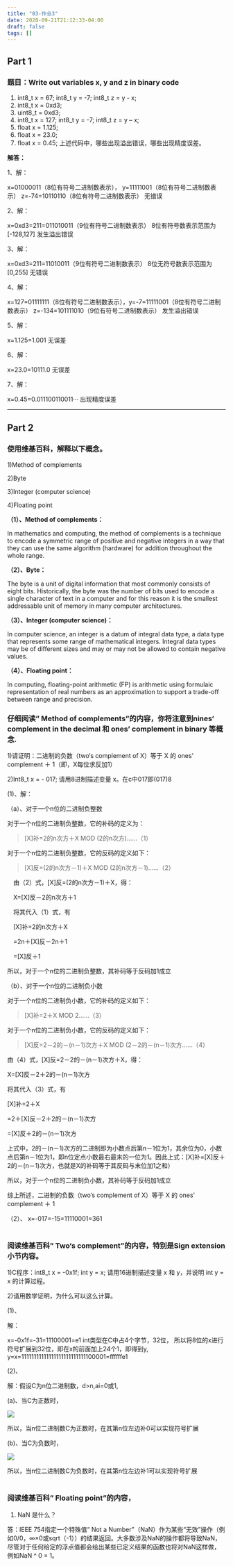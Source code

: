 ```yaml
---
title: "03-作业3"
date: 2020-09-21T21:12:33-04:00
draft: false
tags: []
---
```


## Part 1
### 题目：Write out variables x, y and z in binary code 
1) int8_t x = 67; int8_t y = -7; int8_t z = y - x;
2) int8_t x = 0xd3;
3) uint8_t = 0xd3;
4) int8_t x = 127; int8_t y = -7; int8_t z = y – x;
5) float x = 1.125; 
6) float x = 23.0;
7) float x = 0.45;
上述代码中，哪些出现溢出错误，哪些出现精度误差。

<strong>解答：</strong>

1、解：

x=01000011（8位有符号二进制数表示）， y=11111001（8位有符号二进制数表示）
z=-74=10110110（8位有符号二进制数表示）
无错误

2、解：

x=0xd3=211=011010011（9位有符号二进制数表示）
8位有符号数表示范围为[-128,127]
发生溢出错误

3、解：

x=0xd3=211=11010011（9位有符号二进制数表示）
8位无符号数表示范围为[0,255]
无错误

4、解：

x=127=01111111（8位有符号二进制数表示），y=-7=11111001（8位有符号二进制数表示）
z=-134=101111010（9位有符号二进制数表示）
发生溢出错误

5、解：

x=1.125=1.001
无误差

6、解：

x=23.0=10111.0
无误差

7、解：

x=0.45=0.011100110011···
出现精度误差

---
## Part 2 

### 使用维基百科，解释以下概念。
1)Method of complements

2)Byte

3)Integer (computer science)

4)Floating point

<strong>（1）、Method of complements：</strong>

In mathematics and computing, the method of complements is a technique to encode a symmetric range of positive and negative integers in a way that they can use the same algorithm (hardware) for addition throughout the whole range. 

<strong>（2）、Byte：</strong>

The byte is a unit of digital information that most commonly consists of eight bits. Historically, the byte was the number of bits used to encode a single character of text in a computer and for this reason it is the smallest addressable unit of memory in many computer architectures.

<strong>（3）、Integer (computer science)：</strong>

In computer science, an integer is a datum of integral data type, a data type that represents some range of mathematical integers. Integral data types may be of different sizes and may or may not be allowed to contain negative values.

<strong>（4）、Floating point：</strong>

In computing, floating-point arithmetic (FP) is arithmetic using formulaic representation of real numbers as an approximation to support a trade-off between range and precision.
<br/>

### 仔细阅读” Method of complements”的内容，你将注意到nines‘ complement in the decimal 和 ones’ complement in binary 等概念. 
1)请证明：二进制的负数（two‘s complement of X）等于 X 的 ones’ complement ＋ 1（即，X每位求反加1）

2)Int8_t x = - 017; 请用8进制描述变量 x。在c中017即(017)8

(1)、解：

（a）、对于一个n位的二进制负整数

对于一个n位的二进制负整数，它的补码的定义为：

>[X]补=2的n次方＋X MOD (2的n次方)……（1）


对于一个n位的二进制负整数，它的反码的定义如下：

>[X]反=(2的n次方－1)＋X MOD (2的n次方－1)……（2）


　由（2）式，[X]反=(2的n次方－1)＋X，得：

　X=[X]反－2的n次方＋1

　将其代入（1）式，有

　[X]补=2的n次方＋X

　=2n＋[X]反－2n＋1

　=[X]反＋1

所以，对于一个n位的二进制负整数，其补码等于反码加1成立

（b）、对于一个n位的二进制负小数

对于一个n位的二进制负小数，它的补码的定义如下：

>[X]补=2＋X MOD 2……（3）


对于一个n位的二进制负小数，它的反码的定义如下：

>[X]反=2－2的－(n－1)次方＋X MOD (2－2的－(n－1)次方……（4）


由（4）式，[X]反=2－2的－(n－1)次方＋X，得：

X=[X]反－2＋2的－(n－1)次方

将其代入（3）式，有

[X]补=2＋X

=2＋[X]反－2＋2的－(n－1)次方

=[X]反＋2的－(n－1)次方

上式中，2的－(n－1)次方的二进制即为小数点后第n－1位为1，其余位为0，小数点后第n－1位为1，即n位定点小数最右最末的一位为1。因此上式：[X]补=[X]反＋2的－(n－1)次方，也就是X的补码等于其反码与末位加1之和）

所以，对于一个n位的二进制负小数，其补码等于反码加1成立

综上所述，二进制的负数（two‘s complement of X）等于 X 的 ones’ complement ＋ 1

（2）、
x=-017=-15=11110001=361
<br/>
<br/>

### 阅读维基百科” Two‘s complement”的内容，特别是Sign extension小节内容。
1)C程序：int8_t x = -0x1f; int y = x; 请用16进制描述变量 x 和 y，并说明 int y = x 的计算过程。

2)请用数学证明，为什么可以这么计算。

(1)、

解：

x=-0x1f=-31=11100001=e1
int类型在C中占4个字节，32位，
所以将8位的x进行符号扩展到32位，即在x的前面加上24个1，即得到y,
y=x=11111111111111111111111111100001=ffffffe1

(2)、

解：假设C为n位二进制数，d>n,ai=0或1,

(a)、当C为正数时，

![](http://stugeek.gitee.io/stu-geek/posts/homework3-image/1.png)

所以，当n位二进制数C为正数时，在其第n位左边补0可以实现符号扩展

(b)、当C为负数时，

![](http://stugeek.gitee.io/stu-geek/posts/homework3-image/2.png)

所以，当n位二进制数C为负数时，在其第n位左边补1可以实现符号扩展
<br/>
<br/>

### 阅读维基百科” Floating point”的内容，
1) NaN 是什么？
   
答：IEEE 754指定一个特殊值“ Not a Number”（NaN）作为某些“无效”操作（例如0/0，∞×0或sqrt（-1））的结果返回。大多数涉及NaN的操作都将导致NaN，尽管对于任何给定的浮点值都会给出某些已定义结果的函数也将对NaN这样做，例如NaN ^ 0 = 1。
